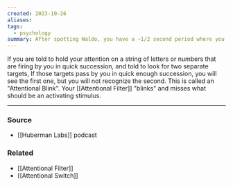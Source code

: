 ```yaml
---
created: 2023-10-26
aliases: 
tags:
  - psychology
summary: After spotting Waldo, you have a ~1/2 second period where you cannot see another.
---
```

If you are told to hold your attention on a string of letters or numbers that are firing by you in quick succession, and told to look for two separate targets, If those targets pass by you in quick enough succession, you will see the first one, but you will not recognize the second. This is called an "Attentional Blink". Your [[Attentional Filter]] "blinks" and misses what should be an activating stimulus.

---
### Source
- [[Huberman Labs]] podcast

### Related
- [[Attentional Filter]]
- [[Attentional Switch]]